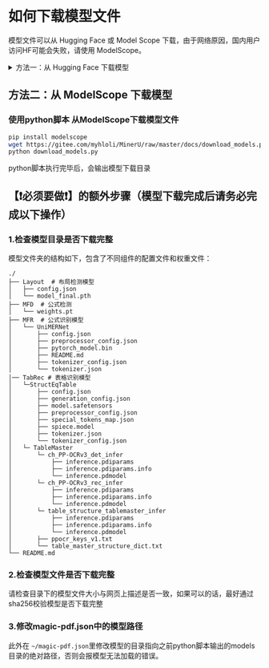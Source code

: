 # 如何下载模型文件

模型文件可以从 Hugging Face 或 Model Scope 下载，由于网络原因，国内用户访问HF可能会失败，请使用 ModelScope。

<details>
  <summary>方法一：从 Hugging Face 下载模型</summary>
  <p>使用python脚本 从Hugging Face下载模型文件</p>
  <pre><code>pip install huggingface_hub
wget https://gitee.com/myhloli/MinerU/raw/master/docs/download_models_hf.py
python download_models_hf.py</code></pre>
  <p>python脚本执行完毕后，会输出模型下载目录</p>
</details>

## 方法二：从 ModelScope 下载模型

### 使用python脚本 从ModelScope下载模型文件

```bash
pip install modelscope
wget https://gitee.com/myhloli/MinerU/raw/master/docs/download_models.py
python download_models.py
```
python脚本执行完毕后，会输出模型下载目录
## 【❗️必须要做❗️】的额外步骤（模型下载完成后请务必完成以下操作）

### 1.检查模型目录是否下载完整
模型文件夹的结构如下，包含了不同组件的配置文件和权重文件：
```
./
├── Layout  # 布局检测模型
│   ├── config.json
│   └── model_final.pth
├── MFD  # 公式检测
│   └── weights.pt
├── MFR  # 公式识别模型
│   └── UniMERNet
│       ├── config.json
│       ├── preprocessor_config.json
│       ├── pytorch_model.bin
│       ├── README.md
│       ├── tokenizer_config.json
│       └── tokenizer.json
│── TabRec # 表格识别模型
│   └─StructEqTable
│       ├── config.json
│       ├── generation_config.json
│       ├── model.safetensors
│       ├── preprocessor_config.json
│       ├── special_tokens_map.json
│       ├── spiece.model
│       ├── tokenizer.json
│       └── tokenizer_config.json 
│   └─ TableMaster 
│       └─ ch_PP-OCRv3_det_infer
│           ├── inference.pdiparams
│           ├── inference.pdiparams.info
│           └── inference.pdmodel
│       └─ ch_PP-OCRv3_rec_infer
│           ├── inference.pdiparams
│           ├── inference.pdiparams.info
│           └── inference.pdmodel
│       └─ table_structure_tablemaster_infer
│           ├── inference.pdiparams
│           ├── inference.pdiparams.info
│           └── inference.pdmodel
│       ├── ppocr_keys_v1.txt
│       └── table_master_structure_dict.txt
└── README.md
```

### 2.检查模型文件是否下载完整
请检查目录下的模型文件大小与网页上描述是否一致，如果可以的话，最好通过sha256校验模型是否下载完整

### 3.修改magic-pdf.json中的模型路径
此外在 `~/magic-pdf.json`里修改模型的目录指向之前python脚本输出的models目录的绝对路径，否则会报模型无法加载的错误。
